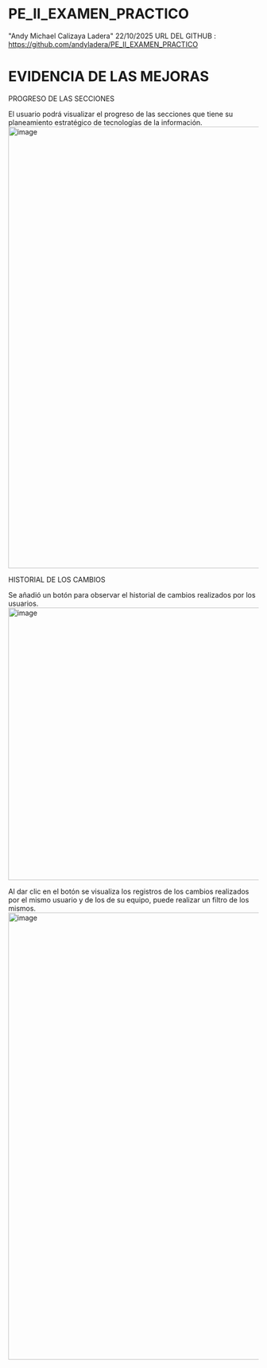 # PE_II_EXAMEN_PRACTICO
"Andy Michael Calizaya Ladera"
22/10/2025 
URL DEL GITHUB : https://github.com/andyladera/PE_II_EXAMEN_PRACTICO

# EVIDENCIA DE LAS MEJORAS


PROGRESO DE LAS SECCIONES

El usuario podrá visualizar el progreso de las secciones que tiene su planeamiento estratégico de tecnologías de la información.
<img width="1897" height="888" alt="image" src="https://github.com/user-attachments/assets/ff016b7c-4943-4810-8024-212edc64c12d" />



HISTORIAL DE LOS CAMBIOS

Se añadió un botón para observar el historial de cambios realizados por los usuarios.
<img width="1919" height="548" alt="image" src="https://github.com/user-attachments/assets/51a38061-b064-4116-950c-59caafadf6a8" />

Al dar clic en el botón se visualiza los registros de los cambios realizados por el mismo usuario y de los de su equipo, puede realizar un filtro de los mismos.
<img width="1890" height="899" alt="image" src="https://github.com/user-attachments/assets/20cc2278-2689-4170-8eae-7324fe71ef64" />




